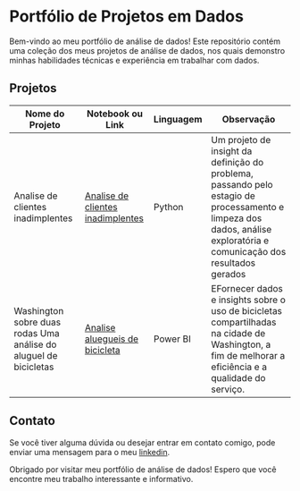 # Portfólio de Projetos em Dados
Bem-vindo ao meu portfólio de análise de dados! Este repositório contém uma coleção dos meus projetos de análise de dados, nos quais demonstro minhas habilidades técnicas e experiência em trabalhar com dados.

## Projetos

| Nome do Projeto | Notebook ou Link	 | Linguagem  | Observação |
| ------- | --------- | ------- | --------- |
| Analise de clientes inadimplentes   | [Analise de clientes inadimplentes](https://github.com/fsemeneze/Analise-de-clientes-inadimplentes/blob/master/Projeto/README.md) | Python  | Um projeto de insight da definição do problema, passando pelo estagio de processamento e limpeza dos dados, análise exploratória e comunicação dos resultados gerados |
| Washington sobre duas rodas Uma análise do aluguel de bicicletas | [Analise aluegueis de bicicleta](https://app.powerbi.com/view?r=eyJrIjoiZWUzZmEyODItZjRiOS00NjAzLTkwZGYtNTY0ZTgwODdkYjljIiwidCI6IjFlMWM5MzI3LWZhOTUtNDJjNS1hMGFkLWExNGE1ODMwOTMzMCJ9) | Power BI  | EFornecer dados e insights sobre o uso de bicicletas compartilhadas na cidade de Washington, a fim de melhorar a eficiência e a qualidade do serviço. |

## Contato

Se você tiver alguma dúvida ou desejar entrar em contato comigo, pode enviar uma mensagem para o meu [linkedin](https://www.linkedin.com/in/fabriciosmz/).

Obrigado por visitar meu portfólio de análise de dados! Espero que você encontre meu trabalho interessante e informativo.
